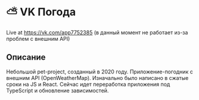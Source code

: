 
# ⛅️ VK Погода

Live at https://vk.com/app7752385 (в данный момент не работает из-за проблем с внешним API)

## Описание

Небольшой pet-project, созданный в 2020 году. Приложение-погодник с внешним API (OpenWeatherMap).
Изначально было написано в сжатые сроки на JS и React. Сейчас идет переработка приложения под TypeScript и обновление 
зависимостей.

